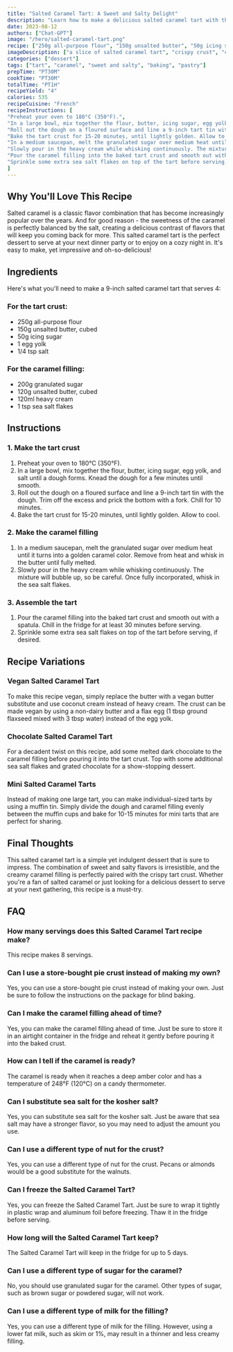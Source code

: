 ```yaml
---
title: "Salted Caramel Tart: A Sweet and Salty Delight"
description: "Learn how to make a delicious salted caramel tart with this easy recipe. The combination of sweet and salty flavors will tantalize your taste buds and leave you wanting more!"
date: 2023-08-12
authors: ["Chat-GPT"]
image: "/hero/salted-caramel-tart.png"
recipe: ["250g all-purpose flour", "150g unsalted butter", "50g icing sugar", "1 egg yolk", "1/4 tsp salt", "200g granulated sugar", "120g unsalted butter", "120ml heavy cream", "1 tsp sea salt flakes"]
imageDescription: ["a slice of salted caramel tart", "crispy crust", "creamy caramel filling", "sprinkle of sea salt flakes"]
categories: ["dessert"]
tags: ["tart", "caramel", "sweet and salty", "baking", "pastry"]
prepTime: "PT30M"
cookTime: "PT30M"
totalTime: "PT1H"
recipeYield: "4"
calories: 535
recipeCuisine: "French"
recipeInstructions: [
"Preheat your oven to 180°C (350°F).",
"In a large bowl, mix together the flour, butter, icing sugar, egg yolk, and salt until a dough forms. Knead the dough for a few minutes until smooth.",
"Roll out the dough on a floured surface and line a 9-inch tart tin with the dough. Trim off the excess and prick the bottom with a fork. Chill for 10 minutes.",
"Bake the tart crust for 15-20 minutes, until lightly golden. Allow to cool.",
"In a medium saucepan, melt the granulated sugar over medium heat until it turns into a golden caramel color. Remove from heat and whisk in the butter until fully melted.",
"Slowly pour in the heavy cream while whisking continuously. The mixture will bubble up, so be careful. Once fully incorporated, whisk in the sea salt flakes.",
"Pour the caramel filling into the baked tart crust and smooth out with a spatula. Chill in the fridge for at least 30 minutes before serving.",
"Sprinkle some extra sea salt flakes on top of the tart before serving, if desired."
]
---
```


## Why You'll Love This Recipe

Salted caramel is a classic flavor combination that has become increasingly popular over the years. And for good reason - the sweetness of the caramel is perfectly balanced by the salt, creating a delicious contrast of flavors that will keep you coming back for more. This salted caramel tart is the perfect dessert to serve at your next dinner party or to enjoy on a cozy night in. It's easy to make, yet impressive and oh-so-delicious!

## Ingredients

Here's what you'll need to make a 9-inch salted caramel tart that serves 4:

### For the tart crust:

- 250g all-purpose flour
- 150g unsalted butter, cubed
- 50g icing sugar
- 1 egg yolk
- 1/4 tsp salt

### For the caramel filling:

- 200g granulated sugar
- 120g unsalted butter, cubed
- 120ml heavy cream
- 1 tsp sea salt flakes

## Instructions

### 1. Make the tart crust

1. Preheat your oven to 180°C (350°F).
2. In a large bowl, mix together the flour, butter, icing sugar, egg yolk, and salt until a dough forms. Knead the dough for a few minutes until smooth.
3. Roll out the dough on a floured surface and line a 9-inch tart tin with the dough. Trim off the excess and prick the bottom with a fork. Chill for 10 minutes.
4. Bake the tart crust for 15-20 minutes, until lightly golden. Allow to cool.

### 2. Make the caramel filling

1. In a medium saucepan, melt the granulated sugar over medium heat until it turns into a golden caramel color. Remove from heat and whisk in the butter until fully melted.
2. Slowly pour in the heavy cream while whisking continuously. The mixture will bubble up, so be careful. Once fully incorporated, whisk in the sea salt flakes.

### 3. Assemble the tart

1. Pour the caramel filling into the baked tart crust and smooth out with a spatula. Chill in the fridge for at least 30 minutes before serving.
2. Sprinkle some extra sea salt flakes on top of the tart before serving, if desired.

## Recipe Variations

### Vegan Salted Caramel Tart

To make this recipe vegan, simply replace the butter with a vegan butter substitute and use coconut cream instead of heavy cream. The crust can be made vegan by using a non-dairy butter and a flax egg (1 tbsp ground flaxseed mixed with 3 tbsp water) instead of the egg yolk.

### Chocolate Salted Caramel Tart

For a decadent twist on this recipe, add some melted dark chocolate to the caramel filling before pouring it into the tart crust. Top with some additional sea salt flakes and grated chocolate for a show-stopping dessert.

### Mini Salted Caramel Tarts

Instead of making one large tart, you can make individual-sized tarts by using a muffin tin. Simply divide the dough and caramel filling evenly between the muffin cups and bake for 10-15 minutes for mini tarts that are perfect for sharing.

## Final Thoughts

This salted caramel tart is a simple yet indulgent dessert that is sure to impress. The combination of sweet and salty flavors is irresistible, and the creamy caramel filling is perfectly paired with the crispy tart crust. Whether you're a fan of salted caramel or just looking for a delicious dessert to serve at your next gathering, this recipe is a must-try.

## FAQ

### How many servings does this Salted Caramel Tart recipe make?

This recipe makes 8 servings.

### Can I use a store-bought pie crust instead of making my own?

Yes, you can use a store-bought pie crust instead of making your own. Just be sure to follow the instructions on the package for blind baking.

### Can I make the caramel filling ahead of time?

Yes, you can make the caramel filling ahead of time. Just be sure to store it in an airtight container in the fridge and reheat it gently before pouring it into the baked crust.

### How can I tell if the caramel is ready?

The caramel is ready when it reaches a deep amber color and has a temperature of 248°F (120°C) on a candy thermometer.

### Can I substitute sea salt for the kosher salt?

Yes, you can substitute sea salt for the kosher salt. Just be aware that sea salt may have a stronger flavor, so you may need to adjust the amount you use.

### Can I use a different type of nut for the crust?

Yes, you can use a different type of nut for the crust. Pecans or almonds would be a good substitute for the walnuts.

### Can I freeze the Salted Caramel Tart?

Yes, you can freeze the Salted Caramel Tart. Just be sure to wrap it tightly in plastic wrap and aluminum foil before freezing. Thaw it in the fridge before serving.

### How long will the Salted Caramel Tart keep?

The Salted Caramel Tart will keep in the fridge for up to 5 days.

### Can I use a different type of sugar for the caramel?

No, you should use granulated sugar for the caramel. Other types of sugar, such as brown sugar or powdered sugar, will not work.

### Can I use a different type of milk for the filling?

Yes, you can use a different type of milk for the filling. However, using a lower fat milk, such as skim or 1%, may result in a thinner and less creamy filling.